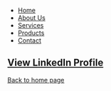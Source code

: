 <!DOCTYPE html>
<html>
  <head>
    <link rel="stylesheet" href="style.css">
  </head>
  <body>
<ul>
  <li><a href="#">Home</a></li>
  <li><a href="#">About Us</a></li>
  <li><a href="#">Services</a></li>
  <li><a href="#">Products</a></li>
  <li><a href="#">Contact</a></li>
</ul>
  </body>
</html>

## [View LinkedIn Profile](https://www.linkedin.com/in/mbhagwan)



[Back to home page](index.md)
